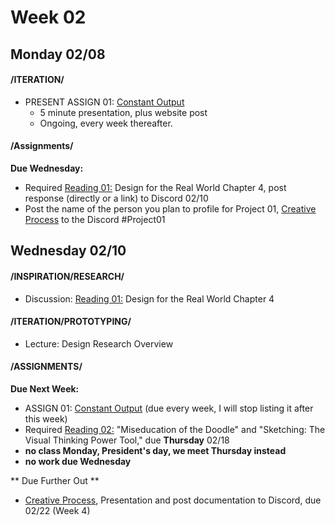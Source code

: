 # Week 02
## Monday 02/08

#### /ITERATION/

* PRESENT ASSIGN 01: [Constant Output](1_constant_output.md)
    * 5 minute presentation, plus website post 
    * Ongoing, every week thereafter. 

#### /Assignments/ 

**Due Wednesday:** 
* Required [Reading 01:](Reading_Responses.md) Design for the Real World Chapter 4, post response (directly or a link) to Discord 02/10 
* Post the name of the person you plan to profile for Project 01, [Creative Process](Project1_creative_process.md) to the Discord #Project01 


## Wednesday 02/10

#### /INSPIRATION/RESEARCH/
* Discussion: [Reading 01:](Reading_Responses.md) Design for the Real World Chapter 4

#### /ITERATION/PROTOTYPING/
* Lecture: Design Research Overview 

#### /ASSIGNMENTS/

**Due Next Week:**

* ASSIGN 01: [Constant Output](1_constant_output.md) (due every week, I will stop listing it after this week)
* Required [Reading 02:](Reading_Responses.md) "Miseducation of the Doodle" and "Sketching: The Visual Thinking Power Tool," due **Thursday** 02/18
* **no class Monday, President's day, we meet Thursday instead**
* **no work due Wednesday** 

** Due Further Out **
* [Creative Process](Project1_creative_process.md), Presentation and post documentation to Discord, due 02/22 (Week 4) 

